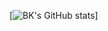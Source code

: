 [![BK's GitHub stats](https://github-readme-stats.vercel.app/api?username=hbk671104&count_private=true&show_icons=true&theme=dark)]
